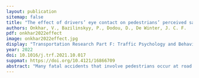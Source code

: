 ```yaml
---
layout: publication
sitemap: false
title: "The effect of drivers’ eye contact on pedestrians’ perceived safety"
authors: Onkhar, V., Bazilinskyy, P., Dodou, D., De Winter, J. C. F.
pdf: onkhar2022effect
image: onkhar2022effect.jpg
display: "Transportation Research Part F: Traffic Psychology and Behaviour, 84, 194-210"
year: 2022
doi: 10.1016/j.trf.2021.10.017
suppmat: https://doi.org/10.4121/16866709
abstract: "Many fatal accidents that involve pedestrians occur at road crossings, and are attributed to a breakdown of communication between pedestrians and drivers. Thus, it is important to investigate how forms of communication in traffic, such as eye contact, influence crossing decisions. Thus far, there is little information about the effect of drivers’ eye contact on pedestrians’ perceived safety to cross the road. Existing studies treat eye contact as immutable, i.e., it is either present or absent in the whole interaction, an approach that overlooks the effect of the timing of eye contact. We present an online crowdsourced study that addresses this research gap. 1835 participants viewed 13 videos of an approaching car twice, in random order, and held a key whenever they felt safe to cross. The videos differed in terms of whether the car yielded or not, whether the car driver made eye contact or not, and the times when the driver made eye contact. Participants also answered questions about their perceived intuitiveness of the driver’s eye contact behavior. The results showed that eye contact made people feel considerably safer to cross compared to no eye contact (an increase in keypress percentage from 31% to 50% was observed). In addition, the initiation and termination of eye contact affected perceived safety to cross more strongly than continuous eye contact and a lack of it, respectively. The car’s motion, however, was a more dominant factor. Additionally, the driver’s eye contact when the car braked was considered intuitive, and when it drove off, counterintuitive. In summary, this study demonstrates for the first time how drivers’ eye contact affects pedestrians’ perceived safety as a function of time in a dynamic scenario and questions the notion in recent literature that eye contact in road interactions is dispensable. These findings may be of interest in the development of automated vehicles (AVs), where the driver of the AV might not always be paying attention to the environment."
---
```

